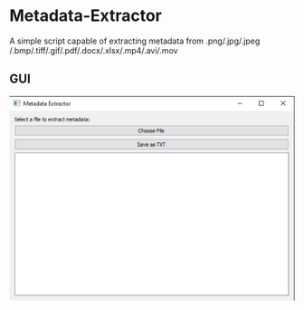 # Metadata-Extractor
A simple script capable of extracting metadata from .png/.jpg/.jpeg /.bmp/.tiff/.gif/.pdf/.docx/.xlsx/.mp4/.avi/.mov

## GUI
![Graphical User Interface](gui.png)
